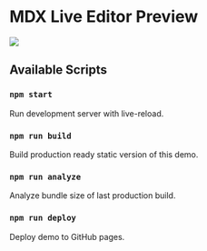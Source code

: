 # MDX Live Editor Preview

[![](https://raw.githubusercontent.com/axe312ger/mdx-live-editor/master/demo.jpg)](https://axe312ger.github.io/mdx-live-editor/)

## Available Scripts

### `npm start`

Run development server with live-reload.

### `npm run build`

Build production ready static version of this demo.

### `npm run analyze`

Analyze bundle size of last production build.

### `npm run deploy`

Deploy demo to GitHub pages.
